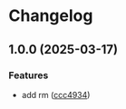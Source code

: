# Changelog

## 1.0.0 (2025-03-17)


### Features

* add rm ([ccc4934](https://github.com/GitHaHaHub/dm/commit/ccc4934e35a0cd8c84feaa771a8224dde167c8f8))
